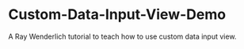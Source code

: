 Custom-Data-Input-View-Demo
===========================

A Ray Wenderlich tutorial to teach how to use custom data input view.
